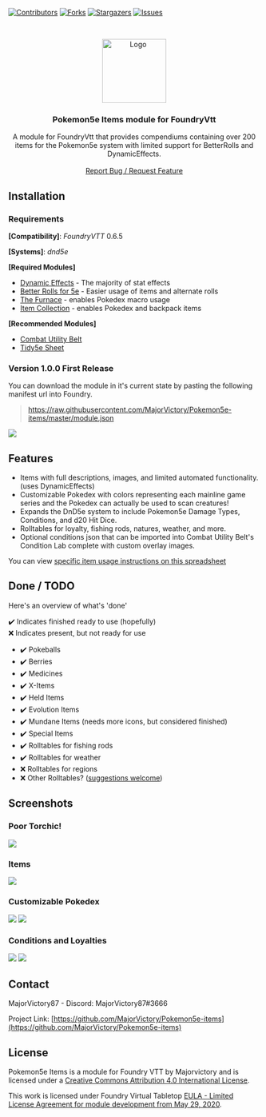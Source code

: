 
[![Contributors][contributors-shield]][contributors-url]
[![Forks][forks-shield]][forks-url]
[![Stargazers][stars-shield]][stars-url]
[![Issues][issues-shield]][issues-url]

<br />
<p align="center">
  <a href="https://github.com/MajorVictory/Pokemon5e-items">
    <img src="readme/P5e-Logo-512x512.png" alt="Logo" width="128" height="128">
  </a>

  <h3 align="center">Pokemon5e Items module for FoundryVtt</h3>

  <p align="center">
    A module for FoundryVtt that provides compendiums containing over 200 items for the Pokemon5e system with limited support for BetterRolls and DynamicEffects.
    <br />
    <br />
    <a href="https://github.com/MajorVictory/Pokemon5e-items/issues">Report Bug / Request Feature</a>
  </p>
</p>

## Installation

### Requirements

**[Compatibility]**: *FoundryVTT* 0.6.5  

**[Systems]**: *dnd5e*

**[Required Modules]**
 * [Dynamic Effects](https://foundryvtt.com/packages/dynamiceffects/) - The majority of stat effects
 * [Better Rolls for 5e](https://foundryvtt.com/packages/betterrolls5e/) - Easier usage of items and alternate rolls
 * [The Furnace](https://foundryvtt.com/packages/furnace/) - enables Pokedex macro usage
 * [Item Collection](https://foundryvtt.com/packages/itemcollection/) - enables Pokedex and backpack items
 
**[Recommended Modules]**
 * [Combat Utility Belt](https://foundryvtt.com/packages/combat-utility-belt/)
 * [Tidy5e Sheet](https://foundryvtt.com/packages/tidy5e-sheet/)

### Version 1.0.0 First Release

You can download the module in it's current state by pasting the following manifest url into Foundry.

> https://raw.githubusercontent.com/MajorVictory/Pokemon5e-items/master/module.json

![](readme/Install-7-31-2020.png)


## Features

 * Items with full descriptions, images, and limited automated functionality. (uses DynamicEffects)
 * Customizable Pokedex with colors representing each mainline game series and the Pokedex can actually be used to scan creatures!
 * Expands the DnD5e system to include Pokemon5e Damage Types, Conditions, and d20 Hit Dice.
 * Rolltables for loyalty, fishing rods, natures, weather, and more.
 * Optional conditions json that can be imported into Combat Utility Belt's Condition Lab complete with custom overlay images.

You can view [specific item usage instructions on this spreadsheet](https://docs.google.com/spreadsheets/d/1qyvenM4MrTE9GfYi3uIKrCeI8BXrTiRqAwyTv9iNYfE/edit?usp=sharing)

## Done / TODO

Here's an overview of what's 'done'

✔️ Indicates finished ready to use (hopefully)  
❌ Indicates present, but not ready for use  

 * ✔️ Pokeballs
 * ✔️ Berries
 * ✔️ Medicines
 * ✔️ X-Items
 * ✔️ Held Items
 * ✔️ Evolution Items
 * ✔️ Mundane Items (needs more icons, but considered finished)
 * ✔️ Special Items
 * ✔️ Rolltables for fishing rods
 * ✔️ Rolltables for weather
 * ❌ Rolltables for regions
 * ❌ Other Rolltables? ([suggestions welcome](https://github.com/MajorVictory/Pokemon5e-items/issues))

## Screenshots 

### Poor Torchic!
![](readme/UsageScreenshot-8-3-2020.jpg)

### Items
![](readme/Items-Preview-7-27-2020.png)

### Customizable Pokedex
![](readme/PokedexColors2-8-3-2020.png)
![](readme/PokedexColors-8-3-2020.png)

### Conditions and Loyalties
![](readme/Conditions-Preview-7-27-2020.png)
![](readme/LoyaltiesTable-Preview-7-27-2020.png)

## Contact

MajorVictory87 - Discord: MajorVictory87#3666

Project Link: [https://github.com/MajorVictory/Pokemon5e-items](https://github.com/MajorVictory/Pokemon5e-items)

## License

Pokemon5e Items is a module for Foundry VTT by Majorvictory and is licensed under a [Creative Commons Attribution 4.0 International License](http://creativecommons.org/licenses/by/4.0/).

This work is licensed under Foundry Virtual Tabletop [EULA - Limited License Agreement for module development from May 29, 2020](https://foundryvtt.com/article/license/).

[contributors-shield]: https://img.shields.io/github/contributors/MajorVictory/Pokemon5e-items.svg?style=flat-square
[contributors-url]: https://github.com/MajorVictory/Pokemon5e-items/graphs/contributors
[forks-shield]: https://img.shields.io/github/forks/MajorVictory/Pokemon5e-items.svg?style=flat-square
[forks-url]: https://github.com/MajorVictory/Pokemon5e-items/network/members
[stars-shield]: https://img.shields.io/github/stars/MajorVictory/Pokemon5e-items.svg?style=flat-square
[stars-url]: https://github.com/MajorVictory/Pokemon5e-items/stargazers
[issues-shield]: https://img.shields.io/github/issues/MajorVictory/Pokemon5e-items.svg?style=flat-square
[issues-url]: https://github.com/MajorVictory/Pokemon5e-items/issues
